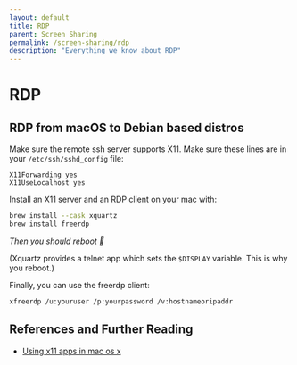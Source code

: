 ```yaml
---
layout: default
title: RDP
parent: Screen Sharing
permalink: /screen-sharing/rdp
description: "Everything we know about RDP"
---
```


# RDP

## RDP from macOS to Debian based distros

Make sure the remote ssh server supports X11. Make sure these lines are in your `/etc/ssh/sshd_config` file:

```sshconfig
X11Forwarding yes
X11UseLocalhost yes
```

Install an X11 server and an RDP client on your mac with:

```bash
brew install --cask xquartz
brew install freerdp
```

*Then you should reboot 🤷*

(Xquartz provides a telnet app which sets the `$DISPLAY` variable. This is why you reboot.)


Finally, you can use the freerdp client:

```bash
xfreerdp /u:youruser /p:yourpassword /v:hostnameoripaddr
```

## References and Further Reading

- [Using x11 apps in mac os x](https://medium.com/@toja/using-x11-apps-in-mac-os-x-c74b304fd128)
